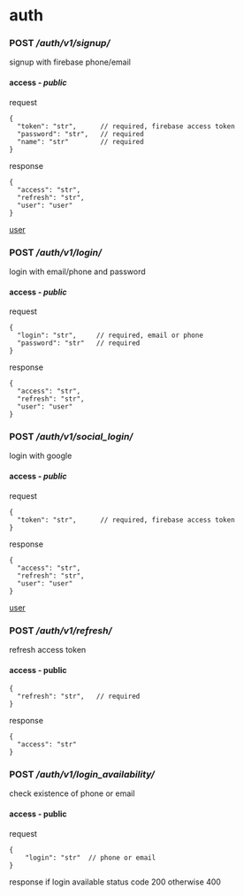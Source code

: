 # auth
### POST */auth/v1/signup/*
signup with firebase phone/email
#### access - *public*
request
```json5
{
  "token": "str",      // required, firebase access token
  "password": "str",   // required
  "name": "str"        // required
}
```
response
```json5
{
  "access": "str",
  "refresh": "str",
  "user": "user"
}
```
[user](../models/user.md#user)
### POST */auth/v1/login/*
login with email/phone and password
#### access - *public*
request
```json5
{
  "login": "str",     // required, email or phone
  "password": "str"   // required
}
```
response
```json5
{
  "access": "str",
  "refresh": "str",
  "user": "user"
}
```

### POST */auth/v1/social_login/*
login with google
#### access - *public*
request
```json5
{
  "token": "str",      // required, firebase access token
}
```
response
```json5
{
  "access": "str",
  "refresh": "str",
  "user": "user"
}
```
[user](../models/user.md#user)
### POST */auth/v1/refresh/*
refresh access token
#### access - **public**
```json5
{
  "refresh": "str",   // required
}
```
response
```json5
{
  "access": "str"
}
```

### POST */auth/v1/login_availability/*
check existence of phone or email
#### access - **public**
request
```json5
{
	"login": "str"  // phone or email
}
```
response if login available status code 200 otherwise 400

